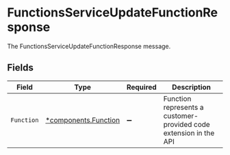 # FunctionsServiceUpdateFunctionResponse

The FunctionsServiceUpdateFunctionResponse message.


## Fields

| Field                                                             | Type                                                              | Required                                                          | Description                                                       |
| ----------------------------------------------------------------- | ----------------------------------------------------------------- | ----------------------------------------------------------------- | ----------------------------------------------------------------- |
| `Function`                                                        | [*components.Function](../../models/components/function.md)       | :heavy_minus_sign:                                                | Function represents a customer-provided code extension in the API |